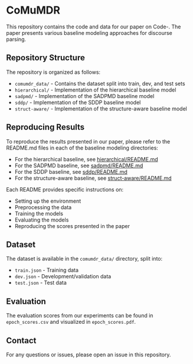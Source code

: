 # CoMuMDR

This repository contains the code and data for our paper on Code-. The paper presents various baseline modeling approaches for discourse parsing.

## Repository Structure

The repository is organized as follows:

- `comumdr_data/` - Contains the dataset split into train, dev, and test sets
- `hierarchical/` - Implementation of the hierarchical baseline model
- `sadpmd/` - Implementation of the SADPMD baseline model
- `sddp/` - Implementation of the SDDP baseline model
- `struct-aware/` - Implementation of the structure-aware baseline model

## Reproducing Results

To reproduce the results presented in our paper, please refer to the README.md files in each of the baseline modeling directories:

- For the hierarchical baseline, see [hierarchical/README.md](hierarchical/README.md)
- For the SADPMD baseline, see [sadpmd/README.md](sadpmd/README.md)
- For the SDDP baseline, see [sddp/README.md](sddp/README.md)
- For the structure-aware baseline, see [struct-aware/README.md](struct-aware/README.md)

Each README provides specific instructions on:
- Setting up the environment
- Preprocessing the data
- Training the models
- Evaluating the models
- Reproducing the scores presented in the paper

## Dataset

The dataset is available in the `comumdr_data/` directory, split into:
- `train.json` - Training data
- `dev.json` - Development/validation data
- `test.json` - Test data

## Evaluation

The evaluation scores from our experiments can be found in `epoch_scores.csv` and visualized in `epoch_scores.pdf`.

## Contact

For any questions or issues, please open an issue in this repository.

